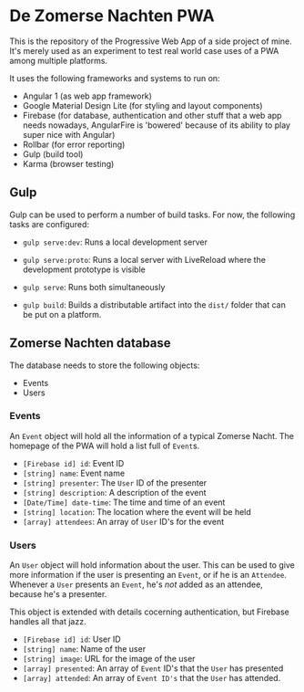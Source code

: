 # De Zomerse Nachten PWA

This is the repository of the Progressive Web App of a side project of mine. It's merely used as an experiment to test real world case uses of a PWA among multiple platforms.

It uses the following frameworks and systems to run on:
* Angular 1 (as web app framework)
* Google Material Design Lite (for styling and layout components)
* Firebase (for database, authentication and other stuff that a web app needs nowadays, AngularFire is 'bowered' because of its ability to play super nice with Angular)
* Rollbar (for error reporting)
* Gulp (build tool)
* Karma (browser testing)

## Gulp
Gulp can be used to perform a number of build tasks. For now, the following tasks are configured:
* `gulp serve:dev`: Runs a local development server
* `gulp serve:proto`: Runs a local server with LiveReload where the development prototype is visible
* `gulp serve`: Runs both simultaneously

* `gulp build`: Builds a distributable artifact into the `dist/` folder that can be put on a platform.

## Zomerse Nachten database
The database needs to store the following objects:
* Events
* Users

### Events
An `Event` object will hold all the information of a typical Zomerse Nacht. The homepage of the PWA will hold a list full of `Event`s.

* `[Firebase id] id`: Event ID
* `[string] name`: Event name
* `[string] presenter`: The `User` ID of the presenter
* `[string] description`: A description of the event
* `[Date/Time] date-time`: The time and time of an event
* `[string] location`: The location where the event will be held
* `[array] attendees`: An array of `User` ID's for the event

### Users
An `User` object will hold information about the user. This can be used to give more information if the user is presenting an `Event`, or if he is an `Attendee`. Whenever a `User` presents an `Event`, he's *not* added as an attendee, because he's a presenter.

This object is extended with details cocerning authentication, but Firebase handles all that jazz.

* `[Firebase id] id`: User ID
* `[string] name`: Name of the user
* `[string] image`: URL for the image of the user
* `[array] presented`: An array of `Event` ID's that the `User` has presented
* `[array] attended`: An array of `Event ID's` that the `User` has attended.